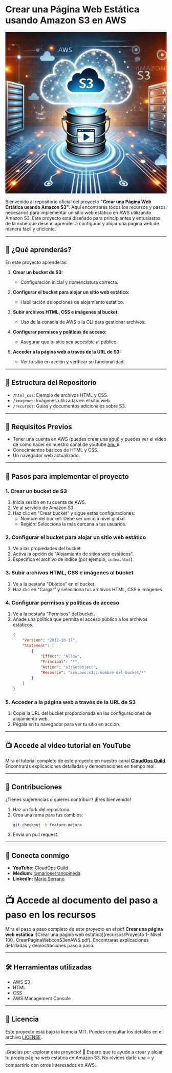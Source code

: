 # Crear una Página Web Estática usando Amazon S3 en AWS

![Crear una página web estática](imagenes/paginawebcons3.png)

Bienvenido al repositorio oficial del proyecto **"Crear una Página Web Estática usando Amazon S3"**. Aquí encontrarás todos los recursos y pasos necesarios para implementar un sitio web estático en AWS utilizando Amazon S3. Este proyecto está diseñado para principiantes y entusiastas de la nube que desean aprender a configurar y alojar una página web de manera fácil y eficiente.

---

## 🚀 **¿Qué aprenderás?**
En este proyecto aprenderás:

1. **Crear un bucket de S3:**
   - Configuración inicial y nomenclatura correcta.

2. **Configurar el bucket para alojar un sitio web estático:**
   - Habilitación de opciones de alojamiento estático.

3. **Subir archivos HTML, CSS e imágenes al bucket:**
   - Uso de la consola de AWS o la CLI para gestionar archivos.

4. **Configurar permisos y políticas de acceso:**
   - Asegurar que tu sitio sea accesible al público.

5. **Acceder a la página web a través de la URL de S3:**
   - Ver tu sitio en acción y verificar su funcionalidad.

---

## 📂 **Estructura del Repositorio**
- `/html_css`: Ejemplo de archivos HTML y CSS.
- `/imagenes`: Imágenes utilizadas en el sitio web.
- `/recursos`: Guías y documentos adicionales sobre S3.

---

## 🎯 **Requisitos Previos**
- Tener una cuenta en AWS (puedes crear una [aquí](https://aws.amazon.com/free/)) y puedes ver el video de como hacer en nuestro canal de youtube [aquí](https://youtu.be/zsUu33c8e84?si=SzKWvjR3Dzdu2aHX))í.
- Conocimientos básicos de HTML y CSS.
- Un navegador web actualizado.

---

## 🔢 **Pasos para implementar el proyecto**

### 1. Crear un bucket de S3
1. Inicia sesión en tu cuenta de AWS.
2. Ve al servicio de Amazon S3.
3. Haz clic en "Crear bucket" y sigue estas configuraciones:
   - Nombre del bucket: Debe ser único a nivel global.
   - Región: Selecciona la más cercana a tus usuarios.

### 2. Configurar el bucket para alojar un sitio web estático
1. Ve a las propiedades del bucket.
2. Activa la opción de "Alojamiento de sitios web estáticos".
3. Especifica el archivo de índice (por ejemplo, `index.html`).

### 3. Subir archivos HTML, CSS e imágenes al bucket
1. Ve a la pestaña "Objetos" en el bucket.
2. Haz clic en "Cargar" y selecciona tus archivos HTML, CSS e imágenes.

### 4. Configurar permisos y políticas de acceso
1. Ve a la pestaña "Permisos" del bucket.
2. Añade una política que permita el acceso público a los archivos estáticos.
   ```json
   {
       "Version": "2012-10-17",
       "Statement": [
           {
               "Effect": "Allow",
               "Principal": "*",
               "Action": "s3:GetObject",
               "Resource": "arn:aws:s3:::nombre-del-bucket/*"
           }
       ]
   }
   ```

### 5. Acceder a la página web a través de la URL de S3
1. Copia la URL del bucket proporcionada en las configuraciones de alojamiento web.
2. Pégala en tu navegador para ver tu sitio en acción.

---

## 📺 **Accede al video tutorial en YouTube**
Mira el tutorial completo de este proyecto en nuestro canal **[CloudOps Guild](https://www.youtube.com/@CloudOpsGuildCommunity)**. Encontrarás explicaciones detalladas y demostraciones en tiempo real.

---

## 🌟 **Contribuciones**
¿Tienes sugerencias o quieres contribuir? ¡Eres bienvenido!
1. Haz un fork del repositorio.
2. Crea una rama para tus cambios:
   ```bash
   git checkout -b feature-mejora
   ```
3. Envía un pull request.

---

## 🤝 **Conecta conmigo**
- **YouTube:** [CloudOps Guild](https://www.youtube.com/@CloudOpsGuildCommunity)
- **Medium:** [@marioserranopineda](https://medium.com/@marioserranopineda)
- **LinkedIn:** [Mario Serrano](https://www.linkedin.com/in/mario-rodrigo-serrano-pineda/)

# 📺 **Accede al documento del paso a paso en los recursos**
Mira el paso a paso completo de este proyecto en el pdf **Crear una página web estática** ![Crear una página web estática](recursos/Proyecto 1- Nivel 100_ CrearPáginaWebconS3enAWS.pdf). Encontrarás explicaciones detalladas y demostraciones paso a paso.

---

## 🛠️ **Herramientas utilizadas**
- AWS S3
- HTML
- CSS
- AWS Management Console

---

## 📝 **Licencia**
Este proyecto está bajo la licencia MIT. Puedes consultar los detalles en el archivo [LICENSE](LICENSE).

---

¡Gracias por explorar este proyecto! 🚀 Espero que te ayude a crear y alojar tu propia página web estática en Amazon S3. No olvides darle una ⭐ y compartirlo con otros interesados en AWS.
